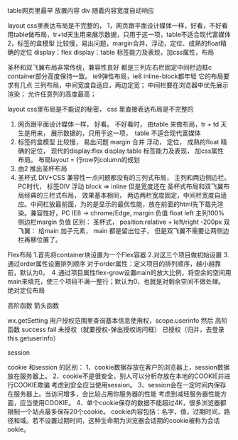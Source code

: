 table网页里最早  放置内容 
div 随着内容宽度自动响应

layout  css里表达布局是不完整的，
1，网页跟平面设计媒体一样，好看，不好看用table做布局，tr+td天生用来展示数据，只用于这一项，table不适合现代富媒体
2，标签的盒模型 比较慢，易出问题，margin合并，浮动，定位、成熟的float精确的定位
display：flex display：table
标签能力及表现，加css属性，布局

圣杯和双飞翼布局非常传统，兼容性良好 都是三列左右栏固定中间栏边框c container部分高度保持一致。
ie9弹性布局，ie8 inline-block都年轻
它的布局要求有几点
三列布局，中间宽度自适应，两边定宽；
中间栏要在浏览器中优先展示渲染；
允许任意列的高度最高；

layout
css里布局是不能说的秘密， css 里直接表达布局是不完整的
1. 网页跟平面设计媒体一样， 好看。
不好看时， 由table 来做布局，tr + td
天生是用来， 展示数据的，只用于这一项，　table 不适合现代富媒体
2. 标签的盒模型 比较慢， 易出问题 margin 合并
   浮动， 定位， 
   成熟的float 精确的定位， 现代的display:flex display:table
   标签能力及表现， 加css属性 布局。
   布局layout = 行row列column的规划
3. 由2 推出圣杯布局 
4. 圣杯式 DIV+CSS 
兼容性一点问题都没有的三列式布局， 主列和两边侧边栏。 PC时代， 标签DIV 
浮动 block  => inline 但是宽度还在
圣杯式布局和双飞翼布局经典的三栏式布局， 效果基本相同， 两边两栏宽度固定，中间栏宽度自适应。中间栏放最前面，为的是显示的最优性能，放在前面的html先下载先渲染。兼容性好，PC IE8  -> chrome/Edge, 
margin 负值 float left  主列100% 侧边栏margin 负值
区别： 圣杯式， position:relative + left/right -200px
双飞翼： 给main 加子元素， main  都是留出位子， 但是双飞翼不需要让两侧边栏再移位置了。

Flex布局
1.首先将container块设置为一个Flex容器
2.对这三个项目做初始设置
3.通过order属性设置排列顺序
对于order属性：定义项目的排列顺序，越小越靠前，默认为0。
４.通过项目属性flex-grow设置main的放大比例，将空余的空间用main来填充，使三个项目不满一整行；默认为0，也就是对剩余空间不做处理。
绝对定位布局

高阶函数
箭头函数

wx.getSetting 用户授权范围里查询基本信息使用权，scope.userinfo 然后 高阶函数 success fail
未授权（就要授权-弹出授权询问框） 
已授权（归并，去登录 this.getuserinfo）


session

cookie 和session 的区别：
1、cookie数据存放在客户的浏览器上，session数据放在服务器上。
2、cookie不是很安全，别人可以分析存放在本地的COOKIE并进行COOKIE欺骗
   考虑到安全应当使用session。
3、session会在一定时间内保存在服务器上。当访问增多，会比较占用你服务器的性能
   考虑到减轻服务器性能方面，应当使用COOKIE。
4、单个cookie保存的数据不能超过4K，很多浏览器都限制一个站点最多保存20个cookie。
cookie内容包括：名字，值，过期时间，路径和域。若不设置过期时间，这种生命期为浏览器会话期的cookie被称为会话ookie。